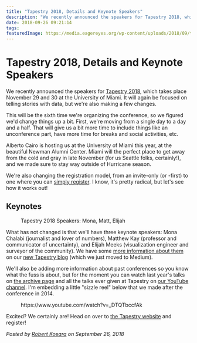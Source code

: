 ```yaml
---
title: "Tapestry 2018, Details and Keynote Speakers"
description: "We recently announced the speakers for Tapestry 2018, which takes place November 29 and 30 at the University of Miami. It will again be focused on telling stories with data, but we're also making a few changes."
date: 2018-09-26 09:21:14
tags: 
featuredImage: https://media.eagereyes.org/wp-content/uploads/2018/09/tapestry18-speakers.jpg
---
```


# Tapestry 2018, Details and Keynote Speakers

We recently announced the speakers for <a href="http://www.tapestryconference.com">Tapestry 2018</a>, which takes place November 29 and 30 at the University of Miami. It will again be focused on telling stories with data, but we're also making a few changes.

This will be the sixth time we're organizing the conference, so we figured we'd change things up a bit. First, we're moving from a single day to a day and a half. That will give us a bit more time to include things like an unconference part, have more time for breaks and social activities, etc.

Alberto Cairo is hosting us at the University of Miami this year, at the beautiful Newman Alumni Center. Miami will the perfect place to get away from the cold and gray in late November (for us Seattle folks, certainly!), and we made sure to stay way outside of Hurricane season.

We're also changing the registration model, from an invite-only (or -first) to one where you can <a href="http://">simply register</a>. I know, it's pretty radical, but let's see how it works out!

## Keynotes

<p></p>
<figure class="wp-block-image"><img src="https://media.eagereyes.org/wp-content/uploads/2018/09/tapestry18-speakers.jpg" alt="" class="wp-image-10837"/><figcaption>Tapestry 2018 Speakers: Mona, Matt, Elijah</figcaption></figure>

What has not changed is that we'll have three keynote speakers: Mona Chalabi (journalist and lover of numbers), Matthew Kay (professor and communicator of uncertainty), and Elijah Meeks (visualization engineer and surveyor of the community). We have some <a href="https://medium.com/tapestry-blog/tapestry-2018-keynote-speakers-92bdff0eab6f">more information about them</a> on our <a href="https://medium.com/tapestry-blog/">new Tapestry blog</a> (which we just moved to Medium).

We'll also be adding more information about past conferences so you know what the fuss is about, but for the moment you can watch last year's talks on <a href="http://www.tapestryconference.com/archive/2017">the archive page</a> and all the talks ever given at Tapestry on <a href="https://www.youtube.com/channel/UCYYGzRe-8FHavaO5YqouT-Q">our YouTube channel</a>. I'm embedding a little "sizzle reel" below that we made after the conference in 2014.

<figure class="wp-block-embed-youtube wp-block-embed is-type-video is-provider-youtube wp-has-aspect-ratio wp-embed-aspect-16-9"><div class="wp-block-embed__wrapper">
https://www.youtube.com/watch?v=_DTQTbccfAk
</div></figure>

Excited? We certainly are! Head on over to <a href="http://www.tapestryconference.com">the Tapestry website</a> and register!


_Posted by <a href="/about">Robert Kosara</a> on September 26, 2018_


